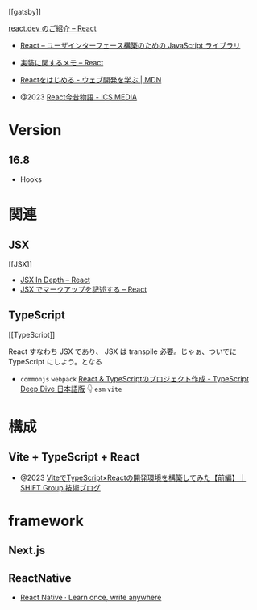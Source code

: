[[gatsby]]

[react.dev のご紹介 – React](https://ja.react.dev/blog/2023/03/16/introducing-react-dev)

- [React – ユーザインターフェース構築のための JavaScript ライブラリ](https://ja.reactjs.org/)
- [実装に関するメモ – React](https://ja.reactjs.org/docs/implementation-notes.html)

- [Reactをはじめる - ウェブ開発を学ぶ | MDN](https://developer.mozilla.org/ja/docs/Learn/Tools_and_testing/Client-side_JavaScript_frameworks/React_getting_started)

- @2023 [React今昔物語 - ICS MEDIA](https://ics.media/entry/200310/)

# Version
## 16.8
- Hooks 

# 関連

## JSX
[[JSX]]
- [JSX In Depth – React](https://legacy.reactjs.org/docs/jsx-in-depth.html)
- [JSX でマークアップを記述する – React](https://ja.react.dev/learn/writing-markup-with-jsx)

## TypeScript
[[TypeScript]]

React すなわち JSX であり、
JSX は transpile 必要。じゃぁ、ついでに TypeScript にしよう。となる

- `commonjs` `webpack` [React & TypeScriptのプロジェクト作成 - TypeScript Deep Dive 日本語版](https://typescript-jp.gitbook.io/deep-dive/browser)
👇
`esm` `vite`

# 構成

## Vite + TypeScript + React
- @2023 [ViteでTypeScript×Reactの開発環境を構築してみた【前編】｜SHIFT Group 技術ブログ](https://note.com/shift_tech/n/n9c5fcd207680)

# framework
## Next.js

## ReactNative
- [React Native · Learn once, write anywhere](https://reactnative.dev/)

